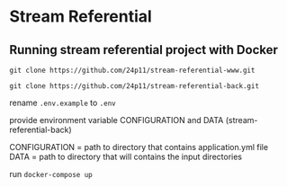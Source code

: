 # Stream Referential

## Running stream referential project with Docker

`git clone https://github.com/24p11/stream-referential-www.git`

`git clone https://github.com/24p11/stream-referential-back.git`

rename `.env.example` to `.env`

provide environment variable CONFIGURATION and DATA (stream-referential-back)
 
CONFIGURATION = path to directory that contains application.yml file       
DATA = path to directory that will contains the input directories 

run `docker-compose up`